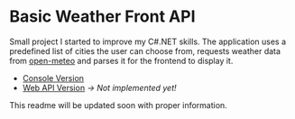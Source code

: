 # Basic Weather Front API

Small project I started to improve my C#.NET skills.
The application uses a predefined list of cities the user can choose from, requests weather data from [open-meteo](https://open-meteo.com/en/docs) and parses it for the frontend to display it.

* [Console Version](BasicWeatherApi.Console/)
* [Web API Version](BasicWeatherApi.Web/) _-> Not implemented yet!_

This readme will be updated soon with proper information.